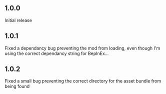 ## 1.0.0
  
Initial release

## 1.0.1

Fixed a dependancy bug preventing the mod from loading, even though I'm using the correct dependancy string for BepInEx...

## 1.0.2

Fixed a small bug preventing the correct directory for the asset bundle from being found